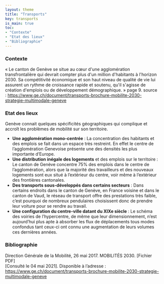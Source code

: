 ```yaml
---
layout: theme
title: "Transports"
key: transports
is_main: true
toc:
- "Contexte"
- "Etat des lieux"
- "Bibliographie"
---
```


### Contexte

« Le canton de Genève se situe au cœur d'une agglomération transfrontalière qui devrait compter plus d'un million d'habitants à l'horizon 2030. Sa compétitivité économique et son haut niveau de qualité de vie lui assurent un rythme de croissance rapide et soutenu, qu'il s'agisse de création d'emplois ou de développement démographique. » page 9.
source : https://www.ge.ch/document/transports-brochure-mobilite-2030-strategie-multimodale-geneve


### Etat des lieux 

Genève connait quelques spécificités géographiques qui complique et accroît les problèmes de mobilité sur son territoire. 

- **Une agglomération mono-centrée** : La concentration des habitants et des emplois se fait dans un espace très restreint. En effet le centre de l’agglomération Genevoise présente une des densités les plus importante d’Europe. 
- **Une distribution inégale des logements** et des emplois sur le territoire : Le canton de Genève concentre 75% des emplois dans le centre de l’agglomération, alors que la majorité des travailleurs et des nouveaux logements sont eux situé à l’extérieur du centre, voir même à l’extérieur des frontières cantonales. 
- **Des transports sous-développés dans certains secteurs** : Dans certains endroits dans le canton de Genève, en France voisine et dans le canton de Vaud, le réseau de transport offre des prestations très faible, c’est pourquoi de nombreux pendulaires choisissent donc de prendre leur voiture pour se rendre au travail. 
- **Une configuration du centre-ville datant du XIXe siècle** : Le schéma des voiries de l’hypercentre, de même que leur dimensionnement, n’est aujourd’hui plus apte à absorber les flux de déplacements tous modes confondus tant ceux-ci ont connu une augmentation de leurs volumes ces dernières années. 


### Bibliographie

Direction Générale de la Mobilité, 26 mai 2017. MOBILITÉS 2030. [Fichier PDF]  
[Consulté le 04 mai 2021]. Disponible à l’adresse :
https://www.ge.ch/document/transports-brochure-mobilite-2030-strategie-multimodale-geneve
